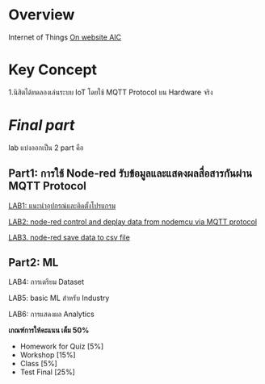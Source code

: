 # Overview 
Internet of Things [On website AIC](https://docs.aic-eec.com/embedded-systems/software-and-application/microcontroller-for-iot-1)

# Key Concept
1.นิสิตได้ทดลองเล่นระบบ IoT โดยใช้ MQTT Protocol บน Hardware จริง

# ***Final part***
lab แบ่งออกเป็น 2 part คือ 

## **Part1: การใช้ Node-red รับข้อมูลและแสดงผลสื่อสารกันผ่าน MQTT Protocol**

[LAB1: แนะนำอุปกรณ์และติดตั้งโปรแกรม](https://github.com/Advance-Innovation-Centre-AIC/EE_Curriculum/tree/main/term2_65_EMB62_IoT/LAB01)

[LAB2: node-red control and deplay data from nodemcu via MQTT protocol](https://github.com/Advance-Innovation-Centre-AIC/EE_Curriculum/tree/main/term2_65_EMB62_IoT/LAB02)

[LAB3. node-red save data to csv file](https://github.com/Advance-Innovation-Centre-AIC/EE_Curriculum/tree/main/term2_65_EMB62_IoT/LAB03)



## **Part2: ML**

LAB4: การเตรียม Dataset
  
LAB5: basic ML สำหรับ Industry
    
LAB6: การแสดงผล Analytics


**เกณฑ์การให้คะแนน เต็ม 50%**

- Homework for Quiz [5%]
- Workshop [15%]
- Class [5%]
- Test Final [25%]

